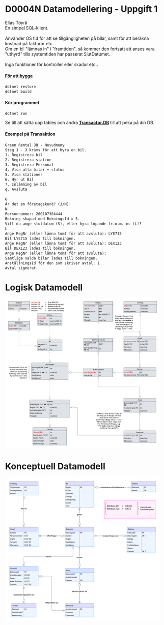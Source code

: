 # D0004N Datamodellering - Uppgift 1
Elias Töyrä <br>
En simpel SQL-klient.<br><br>
Använder OS tid för att se tillgängligheten på bilar, samt för att beräkna kostnad på fakturor etc. <br>
Om en bil "lämnas in" i "framtiden", så kommer den fortsatt att anses vara "uthyrd" tills systemtiden har passerat SlutDatumet.
<br><br>
Inga funktioner för kontroller eller skador etc..

#### För att bygga
    dotnet restore
    dotnet build

#### Kör programmet
    dotnet run

Se till att sätta upp tables och ändra <u><b>Transactor.DB</b></u> till att peka på din DB.

#### Exempel på Transaktion
    Green Rental DB - Huvudmeny
    Steg 1 - 3 krävs för att hyra en bil.
    1. Registrera bil
    2. Registrera station
    3. Registrera Personal
    4. Visa alla bilar + status
    5. Visa stationer
    6. Hyr ut Bil
    7. Inlämning av bil
    q. Avsluta

    6
    Är det en företagskund? (J/N):
    N
    Personnummer: 200107304444
    Bokning skapad med BokningsId = 5.
    Vill du ange slutdatum (S), eller hyra löpande fr.o.m. nu (L)?
    L
    Ange RegNr (eller lämna tomt för att avsluta): LYE715
    Bil LYE715 lades till bokningen.
    Ange RegNr (eller lämna tomt för att avsluta): DEX123
    Bil DEX123 lades till bokningen.
    Ange RegNr (eller lämna tomt för att avsluta):
    Samtliga valda bilar lades till bokningen.
    AnställningsId för den som skriver avtal: 1
    Avtal signerat.


# Logisk Datamodell
![alt text](D0004N_Logisk.png)

# Konceptuell Datamodell
![alt text](D0004N_Konceptuell.png)
